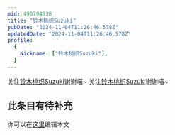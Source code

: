 ```yaml
---
mid: 490794838
title: "铃木桃织Suzuki"
pubDate: "2024-11-04T11:26:46.578Z"
updatedDate: "2024-11-04T11:26:46.578Z"
profile:
  {
    Nickname: ["铃木桃织Suzuki"],
  }
---
```


关注[铃木桃织Suzuki](https://space.bilibili.com/490794838)谢谢喵~ 关注[铃木桃织Suzuki](https://space.bilibili.com/490794838)谢谢喵~

## 此条目有待补充
你可以在[这里](https://github.com/Yuhanawa/VTuber.ICU-Content/edit/master/v/铃木桃织Suzuki/index.md)编辑本文
